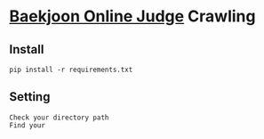# [Baekjoon Online Judge](http://www.google.co.kr) Crawling

## **Install**
    pip install -r requirements.txt

## **Setting**
    Check your directory path
    Find your 



<!-- https://jakpentest.tistory.com/39 -->